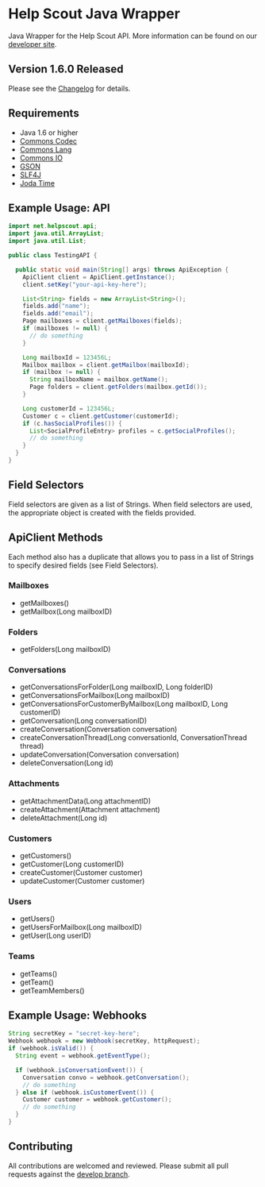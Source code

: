 Help Scout Java Wrapper
=======================
Java Wrapper for the Help Scout API. More information can be found on our [developer site](http://developer.helpscout.net).

Version 1.6.0 Released
---------------------
Please see the [Changelog](https://github.com/helpscout/helpscout-api-java/blob/master/CHANGELOG.md) for details.

Requirements
---------------------
* Java 1.6 or higher
* [Commons Codec](http://commons.apache.org/proper/commons-codec/)
* [Commons Lang](http://commons.apache.org/proper/commons-lang/)
* [Commons IO](http://commons.apache.org/proper/commons-io/)
* [GSON](https://github.com/google/gson/)
* [SLF4J](http://www.slf4j.org/)
* [Joda Time](http://www.joda.org/joda-time/)

Example Usage: API
---------------------
```java
import net.helpscout.api;
import java.util.ArrayList;
import java.util.List;

public class TestingAPI {

  public static void main(String[] args) throws ApiException {
    ApiClient client = ApiClient.getInstance();
    client.setKey("your-api-key-here");

    List<String> fields = new ArrayList<String>();
    fields.add("name");
    fields.add("email");
    Page mailboxes = client.getMailboxes(fields);
    if (mailboxes != null) {
      // do something
    }

    Long mailboxId = 123456L;
    Mailbox mailbox = client.getMailbox(mailboxId);
    if (mailbox != null) {
      String mailboxName = mailbox.getName();
      Page folders = client.getFolders(mailbox.getId());
    }

    Long customerId = 123456L;
    Customer c = client.getCustomer(customerId);
    if (c.hasSocialProfiles()) {
      List<SocialProfileEntry> profiles = c.getSocialProfiles();
      // do something
    }
  }
}
```

Field Selectors
---------------------
Field selectors are given as a list of Strings. When field selectors are used, the appropriate object is created with the fields provided.

ApiClient Methods
--------------------
Each method also has a duplicate that allows you to pass in a list of Strings to specify desired fields (see Field Selectors).

### Mailboxes
* getMailboxes()
* getMailbox(Long mailboxID)

### Folders
* getFolders(Long mailboxID)

### Conversations
* getConversationsForFolder(Long mailboxID, Long folderID)
* getConversationsForMailbox(Long mailboxID)
* getConversationsForCustomerByMailbox(Long mailboxID, Long customerID)
* getConversation(Long conversationID)
* createConversation(Conversation conversation)
* createConversationThread(Long conversationId, ConversationThread thread)
* updateConversation(Conversation conversation)
* deleteConversation(Long id)

### Attachments
* getAttachmentData(Long attachmentID)
* createAttachment(Attachment attachment)
* deleteAttachment(Long id)

### Customers
* getCustomers()
* getCustomer(Long customerID)
* createCustomer(Customer customer)
* updateCustomer(Customer customer)

### Users
* getUsers()
* getUsersForMailbox(Long mailboxID)
* getUser(Long userID)

### Teams
* getTeams()
* getTeam()
* getTeamMembers()


Example Usage: Webhooks
------------------------
```java
String secretKey = "secret-key-here";
Webhook webhook = new Webhook(secretKey, httpRequest);
if (webhook.isValid()) {
  String event = webhook.getEventType();

  if (webhook.isConversationEvent()) {
    Conversation convo = webhook.getConversation();
    // do something
  } else if (webhook.isCustomerEvent()) {
    Customer customer = webhook.getCustomer();
    // do something
  }
}
```

Contributing
------------
All contributions are welcomed and reviewed. Please submit all pull requests against the [develop branch](https://github.com/helpscout/helpscout-api-java/tree/develop).